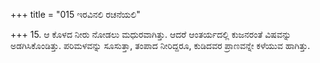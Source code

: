 +++
title = "015 ಇರವಿನಲಿ ರಚನೆಯಲಿ"

+++
15. ಆ ಕೊಳದ ನೀರು ನೋಡಲು ಮಧುರವಾಗಿತ್ತು. ಆದರೆ ಆಂತರ್ಯದಲ್ಲಿ ಕುಜನರಂತೆ ವಿಷವನ್ನು ಅಡಗಿಸಿಕೊಂಡಿತ್ತು.  ಪರಿಮಳವನ್ನು ಸೂಸುತ್ತಾ, ತಂಪಾದ ನೀರಿದ್ದರೂ, ಕುಡಿದವರ ಪ್ರಾಣವನ್ನೇ ಕಳೆಯುವ ಹಾಗಿತ್ತು.